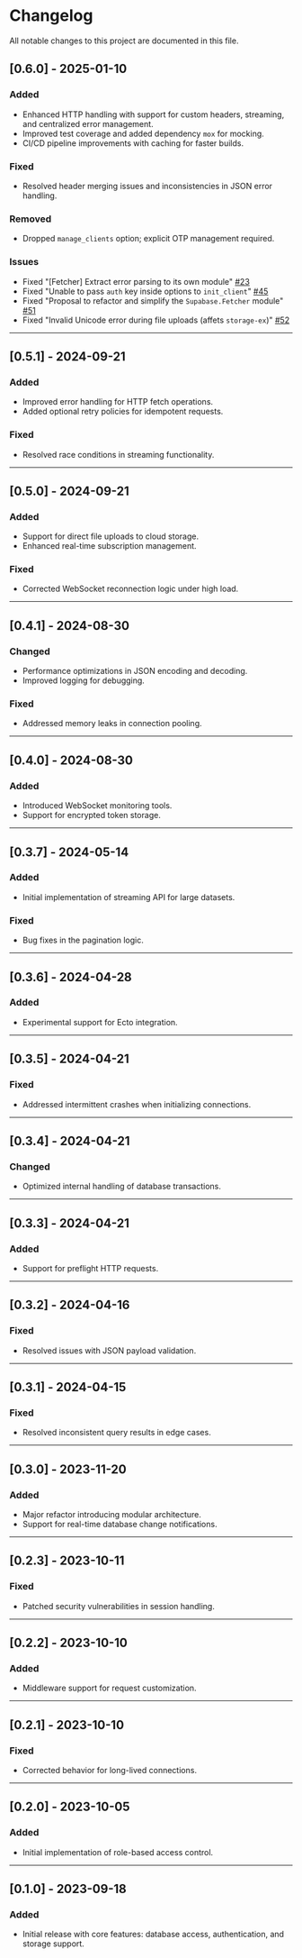 # Changelog

All notable changes to this project are documented in this file.

## [0.6.0] - 2025-01-10
### Added
- Enhanced HTTP handling with support for custom headers, streaming, and centralized error management.
- Improved test coverage and added dependency `mox` for mocking.
- CI/CD pipeline improvements with caching for faster builds.

### Fixed
- Resolved header merging issues and inconsistencies in JSON error handling.

### Removed
- Dropped `manage_clients` option; explicit OTP management required.

### Issues
- Fixed "[Fetcher] Extract error parsing to its own module" [#23](https://github.com/supabase-community/supabase-ex/issues/23)
- Fixed "Unable to pass `auth` key inside options to `init_client`" [#45](https://github.com/supabase-community/supabase-ex/issues/45)
- Fixed "Proposal to refactor and simplify the `Supabase.Fetcher` module" [#51](https://github.com/supabase-community/supabase-ex/issues/51)
- Fixed "Invalid Unicode error during file uploads (affets `storage-ex`)" [#52](https://github.com/supabase-community/supabase-ex/issues/52)

---

## [0.5.1] - 2024-09-21
### Added
- Improved error handling for HTTP fetch operations.
- Added optional retry policies for idempotent requests.

### Fixed
- Resolved race conditions in streaming functionality.

---

## [0.5.0] - 2024-09-21
### Added
- Support for direct file uploads to cloud storage.
- Enhanced real-time subscription management.

### Fixed
- Corrected WebSocket reconnection logic under high load.

---

## [0.4.1] - 2024-08-30
### Changed
- Performance optimizations in JSON encoding and decoding.
- Improved logging for debugging.

### Fixed
- Addressed memory leaks in connection pooling.

---

## [0.4.0] - 2024-08-30
### Added
- Introduced WebSocket monitoring tools.
- Support for encrypted token storage.

---

## [0.3.7] - 2024-05-14
### Added
- Initial implementation of streaming API for large datasets.

### Fixed
- Bug fixes in the pagination logic.

---

## [0.3.6] - 2024-04-28
### Added
- Experimental support for Ecto integration.

---

## [0.3.5] - 2024-04-21
### Fixed
- Addressed intermittent crashes when initializing connections.

---

## [0.3.4] - 2024-04-21
### Changed
- Optimized internal handling of database transactions.

---

## [0.3.3] - 2024-04-21
### Added
- Support for preflight HTTP requests.

---

## [0.3.2] - 2024-04-16
### Fixed
- Resolved issues with JSON payload validation.

---

## [0.3.1] - 2024-04-15
### Fixed
- Resolved inconsistent query results in edge cases.

---

## [0.3.0] - 2023-11-20
### Added
- Major refactor introducing modular architecture.
- Support for real-time database change notifications.

---

## [0.2.3] - 2023-10-11
### Fixed
- Patched security vulnerabilities in session handling.

---

## [0.2.2] - 2023-10-10
### Added
- Middleware support for request customization.

---

## [0.2.1] - 2023-10-10
### Fixed
- Corrected behavior for long-lived connections.

---

## [0.2.0] - 2023-10-05
### Added
- Initial implementation of role-based access control.

---

## [0.1.0] - 2023-09-18
### Added
- Initial release with core features: database access, authentication, and storage support.
